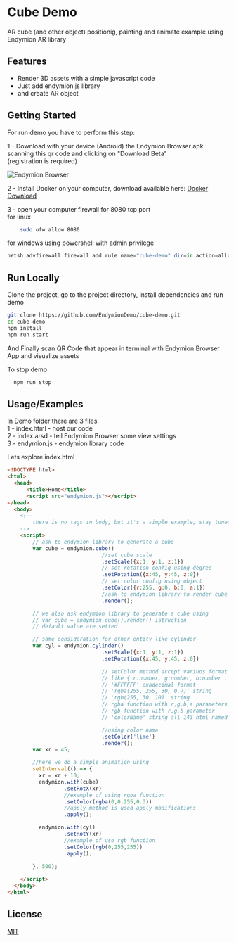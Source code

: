 
# Cube Demo

AR cube (and other object) positionig, painting and animate example using Endymion AR library



## Features

- Render 3D assets with a simple javascript code
- Just add endymion.js library
- and create AR object 


## Getting Started

For run demo you have to perform this step:   

1 - Download with your device (Android) the Endymion Browser apk scanning this qr code and clicking on "Download Beta"        
    (registration is required)   

![Endymion Browser](https://endymion.tech/endymion-address-qrcode-300x300.png)      



2 - Install Docker on your computer, download available here: [Docker Download](https://docs.docker.com/desktop/)

3 - open your computer firewall for 8080 tcp port   
for linux
```bash
    sudo ufw allow 8080
```
for windows using powershell with admin privilege
```powershell
netsh advfirewall firewall add rule name="cube-demo" dir=in action=allow protocol=TCP localport=8080
```
    
## Run Locally

Clone the project, go to the project directory, install dependencies and run demo

```bash
git clone https://github.com/EndymionDemo/cube-demo.git   
cd cube-demo    
npm install   
npm run start   

```

And Finally scan QR Code that appear in terminal with Endymion Browser App and visualize assets


To stop demo    

```bash
  npm run stop
```

## Usage/Examples
In Demo folder there are 3 files        
1 - index.html - host our code      
2 - index.arsd - tell Endymion Browser some view settings       
3 - endymion.js - endymion library code

Lets explore index.html
```html
<!DOCTYPE html>
<html>
  <head>
      <title>Home</title>
      <script src="endymion.js"></script>
</head>
  <body>
    <!-- 
        there is no tags in body, but it's a simple example, stay tuned for html part!
    -->
    <script>
        // ask to endymion library to generate a cube
        var cube = endymion.cube()
                              //set cube scale
                              .setScale({x:1, y:1, z:1})
                              // set rotation config using degree
                              .setRotation({x:45, y:45, z:0})
                              // set color config using object
                              .setColor({r:255, g:0, b:0, a:1})
                              //ask to endymion library to render cube configured
                              .render();

        // we also ask endymion library to generate a cube using
        // var cube = endymion.cube().render() istruction
        // default value are setted

        // same consideration for other entity like cylinder
        var cyl = endymion.cylinder()
                              .setScale({x:1, y:1, z:1})
                              .setRotation({x:45, y:45, z:0})

                              // setColor method accept variuos format for color
                              // like { r:number, g:number, b:number , a:number} object
                              // '#FFFFFF' exadecimal format
                              // 'rgba(255, 255, 30, 0.7)' string
                              // 'rgb(255, 30, 10)' string
                              // rgba function with r,g,b,a parameters
                              // rgb function with r,g,b parameter
                              // 'colorName' string all 143 html named color

                              //using color name
                              .setColor('lime')
                              .render();
        var xr = 45;

        //here we do a simple animation using 
        setInterval(() => {
          xr = xr + 10;
          endymion.with(cube)
                  .setRotX(xr)
                  //example of using rgba function
                  .setColor(rgba(0,0,255,0.3))
                  //apply method is used apply modifications
                  .apply();

          endymion.with(cyl)
                  .setRotY(xr)
                  //example of use rgb function
                  .setColor(rgb(0,255,255))
                  .apply();

        }, 500);
        
    </script>
  </body>
</html>
```


## License

[MIT](https://choosealicense.com/licenses/mit/)

